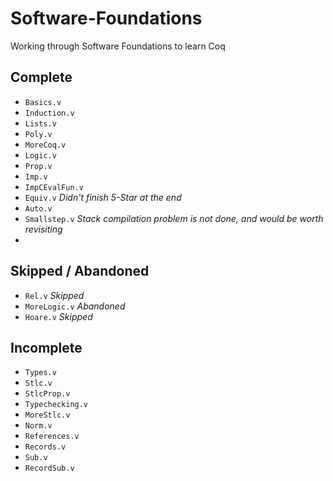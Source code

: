 # Software-Foundations
Working through Software Foundations to learn Coq

## Complete

- `Basics.v`
- `Induction.v`
- `Lists.v`
- `Poly.v`
- `MoreCoq.v`
- `Logic.v`
- `Prop.v`
- `Imp.v`
- `ImpCEvalFun.v`
- `Equiv.v` *Didn't finish 5-Star at the end*
- `Auto.v`
- `Smallstep.v` 
  *Stack compilation problem is not done, and would be worth revisiting*
- 

## Skipped / Abandoned

- `Rel.v` *Skipped*
- `MoreLogic.v` *Abandoned*
- `Hoare.v` *Skipped*

## Incomplete

- `Types.v`
- `Stlc.v`
- `StlcProp.v`
- `Typechecking.v`
- `MoreStlc.v`
- `Norm.v`
- `References.v`
- `Records.v`
- `Sub.v`
- `RecordSub.v`
